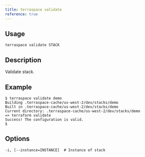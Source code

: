 ```yaml
---
title: terraspace validate
reference: true
---
```


## Usage

    terraspace validate STACK

## Description

Validate stack.

## Example

    $ terraspace validate demo
    Building .terraspace-cache/us-west-2/dev/stacks/demo
    Built in .terraspace-cache/us-west-2/dev/stacks/demo
    Current directory: .terraspace-cache/us-west-2/dev/stacks/demo
    => terraform validate
    Success! The configuration is valid.
    $


## Options

```
-i, [--instance=INSTANCE]  # Instance of stack
```

